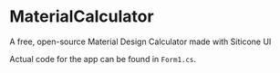 # MaterialCalculator
A free, open-source Material Design Calculator made with Siticone UI

Actual code for the app can be found in `Form1.cs`.
